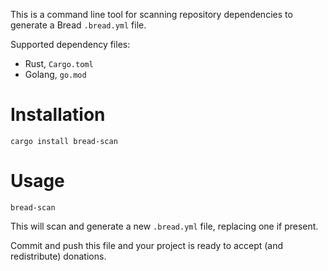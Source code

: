 This is a command line tool for scanning repository dependencies to generate a Bread `.bread.yml` file.

Supported dependency files:

- Rust, `Cargo.toml`
- Golang, `go.mod`

# Installation

`cargo install bread-scan`

# Usage

`bread-scan`

This will scan and generate a new `.bread.yml` file, replacing one if present.

Commit and push this file and your project is ready to accept (and redistribute) donations.
